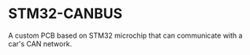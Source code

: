 # STM32-CANBUS
A custom PCB based on STM32 microchip that can communicate with a car's CAN network.
